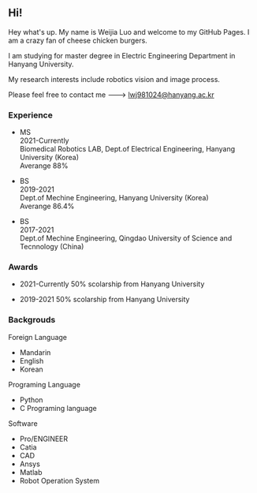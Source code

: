 ## Hi! 

Hey what's up. My name is Weijia Luo and welcome to my GitHub Pages. I am a crazy fan of cheese chicken burgers.

I am studying for master degree in Electric Engineering Department in Hanyang University.  

My research interests include robotics vision and image process.  

Please feel free to contact me ---> lwj981024@hanyang.ac.kr

### Experience


* MS  
2021-Currently  
Biomedical Robotics LAB, Dept.of Electrical Engineering, Hanyang University  (Korea)  
Averange 88%


* BS  
2019-2021  
Dept.of Mechine Engineering, Hanyang University  (Korea)  
Averange 86.4%



* BS  
2017-2021  
Dept.of Mechine Engineering, Qingdao University of Science and Tecnnology (China)  


### Awards

* 2021-Currently 
50% scolarship from Hanyang University

* 2019-2021 
50% scolarship from Hanyang University


### Backgrouds

Foreign Language
* Mandarin
* English
* Korean

Programing Language
* Python
* C Programing language

Software 
* Pro/ENGINEER
* Catia
* CAD
* Ansys
* Matlab
* Robot Operation System
